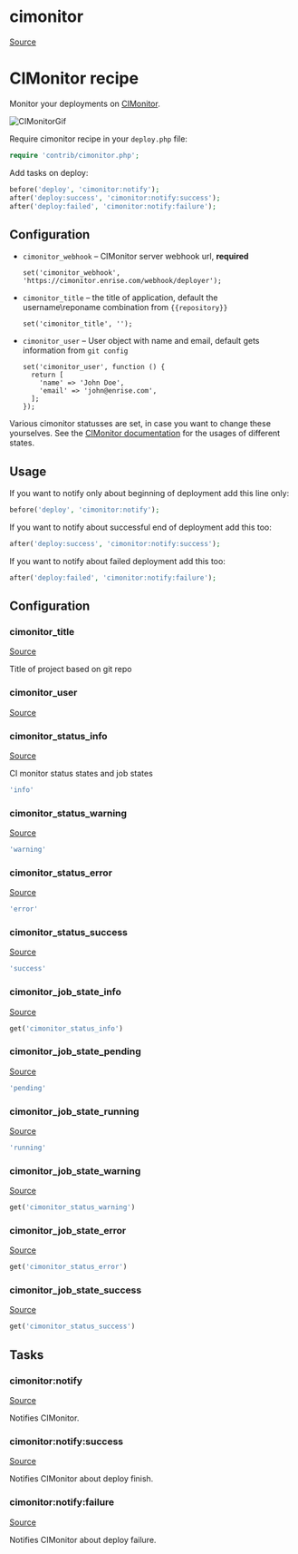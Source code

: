 <!-- DO NOT EDIT THIS FILE! -->
<!-- Instead edit contrib/cimonitor.php -->
<!-- Then run bin/docgen -->

# cimonitor

[Source](/contrib/cimonitor.php)



# CIMonitor recipe

Monitor your deployments on [CIMonitor](https://github.com/CIMonitor/CIMonitor).

![CIMonitorGif](https://www.steefmin.xyz/deployer-example.gif)

Require cimonitor recipe in your `deploy.php` file:

```php
require 'contrib/cimonitor.php';
```

Add tasks on deploy:

```php
before('deploy', 'cimonitor:notify');
after('deploy:success', 'cimonitor:notify:success');
after('deploy:failed', 'cimonitor:notify:failure');
```

## Configuration

- `cimonitor_webhook` – CIMonitor server webhook url, **required**
  ```
  set('cimonitor_webhook', 'https://cimonitor.enrise.com/webhook/deployer');
  ```
- `cimonitor_title` – the title of application, default the username\reponame combination from `{{repository}}`
  ```
  set('cimonitor_title', '');
  ```
- `cimonitor_user` – User object with name and email, default gets information from `git config`
  ```
  set('cimonitor_user', function () {
    return [
      'name' => 'John Doe',
      'email' => 'john@enrise.com',
    ];
  });
  ```

Various cimonitor statusses are set, in case you want to change these yourselves. See the [CIMonitor documentation](https://cimonitor.readthedocs.io/en/latest/) for the usages of different states.

## Usage

If you want to notify only about beginning of deployment add this line only:

```php
before('deploy', 'cimonitor:notify');
```

If you want to notify about successful end of deployment add this too:

```php
after('deploy:success', 'cimonitor:notify:success');
```

If you want to notify about failed deployment add this too:

```php
after('deploy:failed', 'cimonitor:notify:failure');
```


## Configuration
### cimonitor_title
[Source](https://github.com/deployphp/deployer/blob/master/contrib/cimonitor.php#L70)

Title of project based on git repo



### cimonitor_user
[Source](https://github.com/deployphp/deployer/blob/master/contrib/cimonitor.php#L75)





### cimonitor_status_info
[Source](https://github.com/deployphp/deployer/blob/master/contrib/cimonitor.php#L83)

CI monitor status states and job states

```php title="Default value"
'info'
```


### cimonitor_status_warning
[Source](https://github.com/deployphp/deployer/blob/master/contrib/cimonitor.php#L84)



```php title="Default value"
'warning'
```


### cimonitor_status_error
[Source](https://github.com/deployphp/deployer/blob/master/contrib/cimonitor.php#L85)



```php title="Default value"
'error'
```


### cimonitor_status_success
[Source](https://github.com/deployphp/deployer/blob/master/contrib/cimonitor.php#L86)



```php title="Default value"
'success'
```


### cimonitor_job_state_info
[Source](https://github.com/deployphp/deployer/blob/master/contrib/cimonitor.php#L87)



```php title="Default value"
get('cimonitor_status_info')
```


### cimonitor_job_state_pending
[Source](https://github.com/deployphp/deployer/blob/master/contrib/cimonitor.php#L88)



```php title="Default value"
'pending'
```


### cimonitor_job_state_running
[Source](https://github.com/deployphp/deployer/blob/master/contrib/cimonitor.php#L89)



```php title="Default value"
'running'
```


### cimonitor_job_state_warning
[Source](https://github.com/deployphp/deployer/blob/master/contrib/cimonitor.php#L90)



```php title="Default value"
get('cimonitor_status_warning')
```


### cimonitor_job_state_error
[Source](https://github.com/deployphp/deployer/blob/master/contrib/cimonitor.php#L91)



```php title="Default value"
get('cimonitor_status_error')
```


### cimonitor_job_state_success
[Source](https://github.com/deployphp/deployer/blob/master/contrib/cimonitor.php#L92)



```php title="Default value"
get('cimonitor_status_success')
```



## Tasks

### cimonitor:notify
[Source](https://github.com/deployphp/deployer/blob/master/contrib/cimonitor.php#L95)

Notifies CIMonitor.




### cimonitor:notify:success
[Source](https://github.com/deployphp/deployer/blob/master/contrib/cimonitor.php#L122)

Notifies CIMonitor about deploy finish.




### cimonitor:notify:failure
[Source](https://github.com/deployphp/deployer/blob/master/contrib/cimonitor.php#L151)

Notifies CIMonitor about deploy failure.




